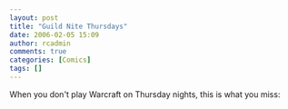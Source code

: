 ```yaml
---
layout: post
title: "Guild Nite Thursdays"
date: 2006-02-05 15:09
author: rcadmin
comments: true
categories: [Comics]
tags: []
---
```

When you don't play Warcraft on Thursday nights, this is what you miss:

<!--more-->

<img src="http://www.bitsmack.com/wp/wp-content/comics/20060205.png" alt="" />
